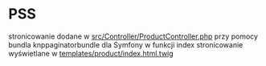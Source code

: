 # PSS
stronicowanie dodane w [src/Controller/ProductController.php](https://github.com/KubusQ/aplikacje_sieciowe/blob/main/pss-3/src/Controller/ProductController.php) przy pomocy bundla knppaginatorbundle dla Symfony w funkcji index
stronicowanie wyświetlane w [templates/product/index.html.twig](https://github.com/KubusQ/aplikacje_sieciowe/blob/main/pss-3/templates/product/index.html.twig)
